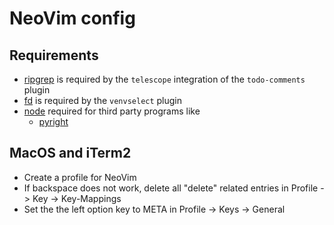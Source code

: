# NeoVim config

## Requirements

- [ripgrep](https://github.com/BurntSushi/ripgrep) is required by the `telescope` integration of the `todo-comments` plugin
- [fd](https://github.com/sharkdp/fd) is required by the `venvselect` plugin
- [node](https://nodejs.org/en) required for third party programs like
  - [pyright](https://microsoft.github.io/pyright/#/)

## MacOS and iTerm2

- Create a profile for NeoVim
- If backspace does not work, delete all "delete" related entries in Profile -> Key -> Key-Mappings
- Set the the left option key to META in Profile -> Keys -> General

